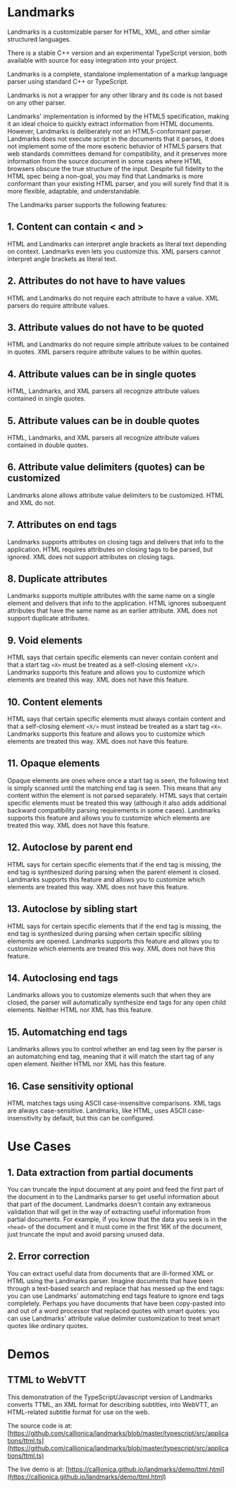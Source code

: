 # Landmarks
Landmarks is a customizable parser for HTML, XML, and other similar structured languages.

There is a stable C++ version and an experimental TypeScript version, both available with source for easy integration into your project.

Landmarks is a complete, standalone implementation of a markup language parser using standard C++ or TypeScript.

Landmarks is not a wrapper for any other library and its code is not based on any other parser.

Landmarks' implementation is informed by the HTML5 specification, making it an ideal choice to quickly extract information from HTML documents. However, Landmarks is deliberately not an HTML5-conformant parser. Landmarks does not execute script in the documents that it parses, it does not implement some of the more esoteric behavior of HTML5 parsers that web standards committees demand for compatibility, and it preserves more information from the source document in some cases where HTML browsers obscure the true structure of the input. Despite full fidelity to the HTML spec being a non-goal, you may find that Landmarks is more conformant than your existing HTML parser, and you will surely find that it is more flexible, adaptable, and understandable.

The Landmarks parser supports the following features:

## 1. Content can contain < and >
HTML and Landmarks can interpret angle brackets as literal text depending on context. Landmarks even lets you customize this. XML parsers cannot interpret angle brackets as literal text.

## 2. Attributes do not have to have values
HTML and Landmarks do not require each attribute to have a value. XML parsers do require attribute values.

## 3. Attribute values do not have to be quoted
HTML and Landmarks do not require simple attribute values to be contained in quotes. XML parsers require attribute values to be within quotes.

## 4. Attribute values can be in single quotes
HTML, Landmarks, and XML parsers all recognize attribute values contained in single quotes.

## 5. Attribute values can be in double quotes
HTML, Landmarks, and XML parsers all recognize attribute values contained in double quotes.

## 6. Attribute value delimiters (quotes) can be customized
Landmarks alone allows attribute value delimiters to be customized. HTML and XML do not.

## 7. Attributes on end tags
Landmarks supports attributes on closing tags and delivers that info to the application. HTML requires attributes on closing tags to be parsed, but ignored. XML does not support attributes on closing tags.

## 8. Duplicate attributes
Landmarks supports multiple attributes with the same name on a single element and delivers that info to the application. HTML ignores subsequent attributes that have the same name as an earlier attribute. XML does not support duplicate attributes.

## 9. Void elements
HTML says that certain specific elements can never contain content and that a start tag `<X>` must be treated as a self-closing element `<X/>`. Landmarks supports this feature and allows you to customize which elements are treated this way. XML does not have this feature.

## 10. Content elements
HTML says that certain specific elements must always contain content and that a self-closing element `<X/>` must instead be treated as a start tag `<X>`. Landmarks supports this feature and allows you to customize which elements are treated this way. XML does not have this feature.

## 11. Opaque elements
Opaque elements are ones where once a start tag is seen, the following text is simply scanned until the matching end tag is seen. This means that any content within the element is not parsed separately. HTML says that certain specific elements must be treated this way (although it also adds additional backward compatibility parsing requirements in some cases). Landmarks supports this feature and allows you to customize which elements are treated this way. XML does not have this feature.

## 12. Autoclose by parent end
HTML says for certain specific elements that if the end tag is missing, the end tag is synthesized during parsing when the parent element is closed. Landmarks supports this feature and allows you to customize which elements are treated this way. XML does not have this feature.

## 13. Autoclose by sibling start
HTML says for certain specific elements that if the end tag is missing, the end tag is synthesized during parsing when certain specific sibling elements are opened. Landmarks supports this feature and allows you to customize which elements are treated this way. XML does not have this feature.

## 14. Autoclosing end tags
Landmarks allows you to customize elements such that when they are closed, the parser will automatically synthesize end tags for any open child elements. Neither HTML nor XML has this feature.

## 15. Automatching end tags
Landmarks allows you to control whether an end tag seen by the parser is an automatching end tag, meaning that it will match the start tag of any open element. Neither HTML nor XML has this feature.

## 16. Case sensitivity optional
HTML matches tags using ASCII case-insensitive comparisons. XML tags are always case-sensitive. Landmarks, like HTML, uses ASCII case-insensitivity by default, but this can be configured.


# Use Cases

## 1. Data extraction from partial documents

You can truncate the input document at any point and feed the first part of the document in to the Landmarks parser to get useful information about that part of the document. Landmarks doesn't contain any extraneous validation that will get in the way of extracting useful information from partial documents. For example, if you know that the data you seek is in the `<head>` of the document and it must come in the first 16K of the document, just truncate the input and avoid parsing unused data.

## 2. Error correction

You can extract useful data from documents that are ill-formed XML or HTML using the Landmarks parser. Imagine documents that have been through a text-based search and replace that has messed up the end tags: you can use Landmarks' automatching end tags feature to ignore end tags completely. Perhaps you have documents that have been copy-pasted into and out of a word processor that replaced quotes with smart quotes: you can use Landmarks' attribute value delimiter customization to treat smart quotes like ordinary quotes.

# Demos

## TTML to WebVTT

This demonstration of the TypeScript/Javascript version of Landmarks converts TTML, an XML format for describing subtitles, into WebVTT, an HTML-related subtitle format for use on the web.

The source code is at: [https://github.com/callionica/landmarks/blob/master/typescript/src/applications/ttml.ts](https://github.com/callionica/landmarks/blob/master/typescript/src/applications/ttml.ts)

The live demo is at: [https://callionica.github.io/landmarks/demo/ttml.html](https://callionica.github.io/landmarks/demo/ttml.html)
